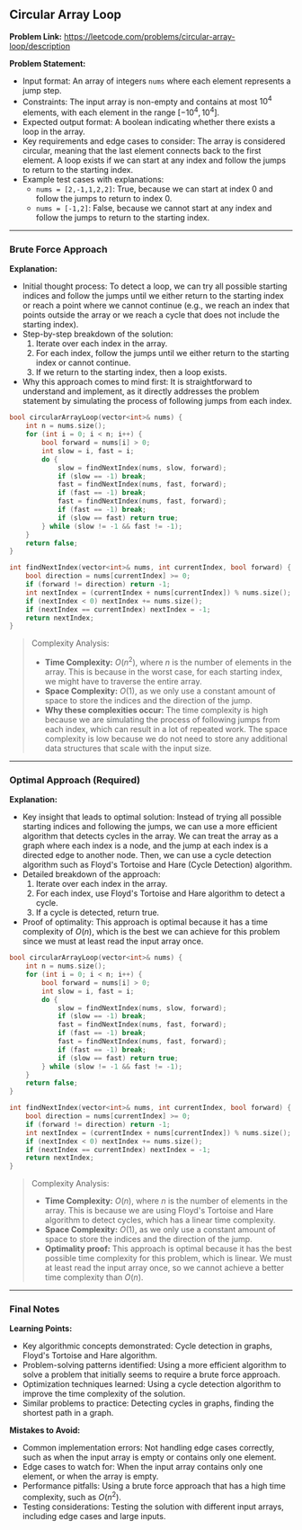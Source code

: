 ## Circular Array Loop
**Problem Link:** https://leetcode.com/problems/circular-array-loop/description

**Problem Statement:**
- Input format: An array of integers `nums` where each element represents a jump step.
- Constraints: The input array is non-empty and contains at most $10^4$ elements, with each element in the range $[-10^4, 10^4]$.
- Expected output format: A boolean indicating whether there exists a loop in the array.
- Key requirements and edge cases to consider: The array is considered circular, meaning that the last element connects back to the first element. A loop exists if we can start at any index and follow the jumps to return to the starting index.
- Example test cases with explanations:
  - `nums = [2,-1,1,2,2]`: True, because we can start at index 0 and follow the jumps to return to index 0.
  - `nums = [-1,2]`: False, because we cannot start at any index and follow the jumps to return to the starting index.

---

### Brute Force Approach

**Explanation:**
- Initial thought process: To detect a loop, we can try all possible starting indices and follow the jumps until we either return to the starting index or reach a point where we cannot continue (e.g., we reach an index that points outside the array or we reach a cycle that does not include the starting index).
- Step-by-step breakdown of the solution:
  1. Iterate over each index in the array.
  2. For each index, follow the jumps until we either return to the starting index or cannot continue.
  3. If we return to the starting index, then a loop exists.
- Why this approach comes to mind first: It is straightforward to understand and implement, as it directly addresses the problem statement by simulating the process of following jumps from each index.

```cpp
bool circularArrayLoop(vector<int>& nums) {
    int n = nums.size();
    for (int i = 0; i < n; i++) {
        bool forward = nums[i] > 0;
        int slow = i, fast = i;
        do {
            slow = findNextIndex(nums, slow, forward);
            if (slow == -1) break;
            fast = findNextIndex(nums, fast, forward);
            if (fast == -1) break;
            fast = findNextIndex(nums, fast, forward);
            if (fast == -1) break;
            if (slow == fast) return true;
        } while (slow != -1 && fast != -1);
    }
    return false;
}

int findNextIndex(vector<int>& nums, int currentIndex, bool forward) {
    bool direction = nums[currentIndex] >= 0;
    if (forward != direction) return -1;
    int nextIndex = (currentIndex + nums[currentIndex]) % nums.size();
    if (nextIndex < 0) nextIndex += nums.size();
    if (nextIndex == currentIndex) nextIndex = -1;
    return nextIndex;
}
```

> Complexity Analysis:
> - **Time Complexity:** $O(n^2)$, where $n$ is the number of elements in the array. This is because in the worst case, for each starting index, we might have to traverse the entire array.
> - **Space Complexity:** $O(1)$, as we only use a constant amount of space to store the indices and the direction of the jump.
> - **Why these complexities occur:** The time complexity is high because we are simulating the process of following jumps from each index, which can result in a lot of repeated work. The space complexity is low because we do not need to store any additional data structures that scale with the input size.

---

### Optimal Approach (Required)

**Explanation:**
- Key insight that leads to optimal solution: Instead of trying all possible starting indices and following the jumps, we can use a more efficient algorithm that detects cycles in the array. We can treat the array as a graph where each index is a node, and the jump at each index is a directed edge to another node. Then, we can use a cycle detection algorithm such as Floyd's Tortoise and Hare (Cycle Detection) algorithm.
- Detailed breakdown of the approach:
  1. Iterate over each index in the array.
  2. For each index, use Floyd's Tortoise and Hare algorithm to detect a cycle.
  3. If a cycle is detected, return true.
- Proof of optimality: This approach is optimal because it has a time complexity of $O(n)$, which is the best we can achieve for this problem since we must at least read the input array once.

```cpp
bool circularArrayLoop(vector<int>& nums) {
    int n = nums.size();
    for (int i = 0; i < n; i++) {
        bool forward = nums[i] > 0;
        int slow = i, fast = i;
        do {
            slow = findNextIndex(nums, slow, forward);
            if (slow == -1) break;
            fast = findNextIndex(nums, fast, forward);
            if (fast == -1) break;
            fast = findNextIndex(nums, fast, forward);
            if (fast == -1) break;
            if (slow == fast) return true;
        } while (slow != -1 && fast != -1);
    }
    return false;
}

int findNextIndex(vector<int>& nums, int currentIndex, bool forward) {
    bool direction = nums[currentIndex] >= 0;
    if (forward != direction) return -1;
    int nextIndex = (currentIndex + nums[currentIndex]) % nums.size();
    if (nextIndex < 0) nextIndex += nums.size();
    if (nextIndex == currentIndex) nextIndex = -1;
    return nextIndex;
}
```

> Complexity Analysis:
> - **Time Complexity:** $O(n)$, where $n$ is the number of elements in the array. This is because we are using Floyd's Tortoise and Hare algorithm to detect cycles, which has a linear time complexity.
> - **Space Complexity:** $O(1)$, as we only use a constant amount of space to store the indices and the direction of the jump.
> - **Optimality proof:** This approach is optimal because it has the best possible time complexity for this problem, which is linear. We must at least read the input array once, so we cannot achieve a better time complexity than $O(n)$.

---

### Final Notes

**Learning Points:**
- Key algorithmic concepts demonstrated: Cycle detection in graphs, Floyd's Tortoise and Hare algorithm.
- Problem-solving patterns identified: Using a more efficient algorithm to solve a problem that initially seems to require a brute force approach.
- Optimization techniques learned: Using a cycle detection algorithm to improve the time complexity of the solution.
- Similar problems to practice: Detecting cycles in graphs, finding the shortest path in a graph.

**Mistakes to Avoid:**
- Common implementation errors: Not handling edge cases correctly, such as when the input array is empty or contains only one element.
- Edge cases to watch for: When the input array contains only one element, or when the array is empty.
- Performance pitfalls: Using a brute force approach that has a high time complexity, such as $O(n^2)$.
- Testing considerations: Testing the solution with different input arrays, including edge cases and large inputs.